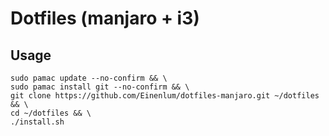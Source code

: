 # Dotfiles (manjaro + i3)

## Usage

```
sudo pamac update --no-confirm && \
sudo pamac install git --no-confirm && \
git clone https://github.com/Einenlum/dotfiles-manjaro.git ~/dotfiles && \
cd ~/dotfiles && \
./install.sh
```
